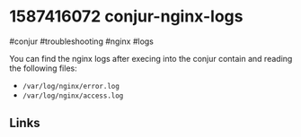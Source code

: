# 1587416072 conjur-nginx-logs
#conjur #troubleshooting #nginx #logs

You can find the nginx logs after execing into the conjur contain and reading the following files:
- `/var/log/nginx/error.log`
- `/var/log/nginx/access.log`


## Links
